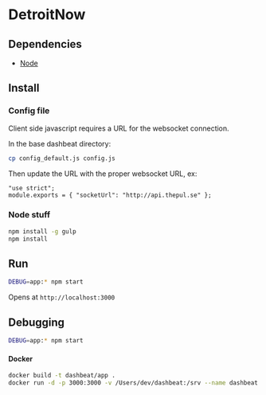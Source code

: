# DetroitNow

## Dependencies
* [Node](http://nodejs.org)

## Install

### Config file

Client side javascript requires a URL for the websocket connection.

In the base dashbeat directory:

```bash
cp config_default.js config.js
```

Then update the URL with the proper websocket URL, ex:

```node
"use strict";
module.exports = { "socketUrl": "http://api.thepul.se" };
```

### Node stuff

```bash
npm install -g gulp
npm install
```

## Run

```bash
DEBUG=app:* npm start
```

Opens at `http://localhost:3000`

## Debugging

```bash
DEBUG=app:* npm start
```

#### Docker

```bash
docker build -t dashbeat/app .
docker run -d -p 3000:3000 -v /Users/dev/dashbeat:/srv --name dashbeat dashbeat/app
```
